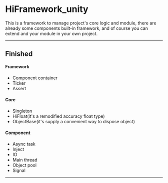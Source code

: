 # HiFramework_unity

This is a framework to manage project's core logic and module, there are already some components built-in framework, and of course you can extend and your module in your own project.

-----

## Finished
#### Framework
* Component container
* Ticker
* Assert
#### Core
* Singleton
* HiFloat(it's a remodified accuracy float type)
* ObjectBase(it's supply a convenient way to dispose object)

#### Component
* Async task
* Inject
* IO
* Main thread
* Object pool
* Signal

------
